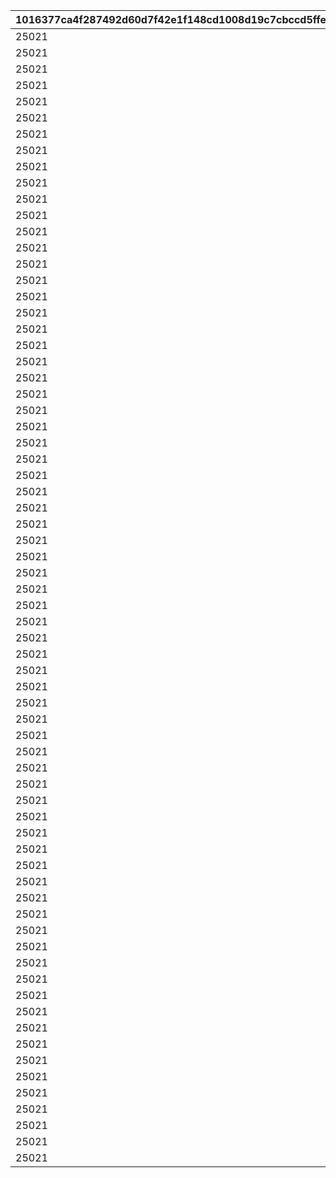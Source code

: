 |1016377ca4f287492d60d7f42e1f148cd1008d19c7cbccd5ffe056120c898328|905d35b66b3d2ae3c83d47ed18338a6e4e85a95c83add3804c3fab760a62d6a8|7b833d1bbad4e37a333861dd2d388d67d36571e4f5f13640b680389d02f3fe2a|a13aebad606f7a8f97b0408f5031457fc21643ace3ecab649bf5251dbb87c62e|da865ce4115ce7a9c6ef290494485745e2057db3abebd89682c13c25c0eb23db|ba742f418ff61dc77c5f17cfce55af2c9c47ff0adefa698c4a37625c552e69d4|c00c7aae0fdd73bc381d4b81bd7b194541314688459c14c15f9d72563cc4f51f|eee03b4e99099a69e732e3ec0d9b7878fda526712e2f42161c1da8eb6ffa9718|bca3d30355cc5a580da7b6c1580fa7e842e94b8c855c71af63e9abdfad2c12db|bd66afdefd295bf07d68d81ce6f3951ee7ebe10b2f9f60764ef550e80aca9079|ba5a9927b06e2467b8249a40b518e02930d4022f54a92bd8d0da16a87b7ebddc|
| --- | --- | --- | --- | --- | --- | --- | --- | --- | --- | --- |
|25021|8|10|2|2|1|8|283001001|25013|91002|31|
|25021|8|10|2|2|2|8|283001002|25013|91002|31|
|25021|8|10|2|2|3|8|283001003|25013|91002|32|
|25021|8|10|2|2|4|8|283001004|25013|91002|32|
|25021|8|10|2|2|5|8|283001005|25013|91002|33|
|25021|8|10|2|2|6|9|283001006|25013|91002|33|
|25021|8|10|2|2|7|9|283001007|25013|91002|34|
|25021|8|10|2|2|8|9|283001008|25013|91002|35|
|25021|8|10|2|2|9|9|283001009|25013|91002|35|
|25021|8|30|2|2|10|10|283001010|25013|91002|37|
|25021|8|10|2|2|11|10|283001011|25013|91002|41|
|25021|8|10|2|2|12|11|283001012|25013|91002|43|
|25021|8|10|2|2|13|11|283001013|25013|91002|46|
|25021|8|10|2|2|14|12|283001014|25013|91002|48|
|25021|8|10|2|2|15|12|283001015|25013|91002|50|
|25021|8|10|2|2|16|13|283001016|25013|91002|53|
|25021|8|10|2|2|17|14|283001017|25013|91002|55|
|25021|8|10|2|2|18|14|283001018|25013|91002|58|
|25021|8|10|2|2|19|15|283001019|25013|91002|60|
|25021|8|30|2|2|20|15|283001020|25013|91002|62|
|25021|8|10|2|2|21|16|283001021|25013|91002|68|
|25021|8|10|2|2|22|16|283001022|25013|91002|70|
|25021|8|10|2|2|23|16|283001023|25013|91002|72|
|25021|8|10|2|2|24|17|283001024|25013|91002|75|
|25021|8|10|2|2|25|18|283001025|25013|91002|77|
|25021|8|10|2|2|26|18|283001026|25013|91002|79|
|25021|8|10|2|2|27|19|283001027|25013|91002|82|
|25021|8|10|2|2|28|19|283001028|25013|91002|84|
|25021|8|10|2|2|29|19|283001029|25013|91002|86|
|25021|8|30|2|2|30|20|283001030|25013|91002|89|
|25021|8|10|2|2|31|20|283001031|25013|91002|94|
|25021|8|10|2|2|32|21|283001032|25013|91002|96|
|25021|8|10|2|2|33|21|283001033|25013|91002|99|
|25021|8|10|2|2|34|22|283001034|25013|91002|101|
|25021|8|10|2|2|35|22|283001035|25013|91002|103|
|25021|8|10|2|2|36|23|283001036|25013|91002|106|
|25021|8|10|2|2|37|23|283001037|25013|91002|108|
|25021|8|10|2|2|38|24|283001038|25013|91002|111|
|25021|8|10|2|2|39|25|283001039|25013|91002|113|
|25021|8|30|2|2|40|25|283001040|25013|91002|115|
|25021|8|10|2|2|41|26|283001041|25013|91002|121|
|25021|8|10|2|2|42|27|283001042|25013|91002|123|
|25021|8|10|2|2|43|28|283001043|25013|91002|125|
|25021|8|10|2|2|44|28|283001044|25013|91002|128|
|25021|8|10|2|2|45|29|283001045|25013|91002|130|
|25021|8|10|2|2|46|30|283001046|25013|91002|132|
|25021|8|10|2|2|47|30|283001047|25013|91002|135|
|25021|8|10|2|2|48|31|283001048|25013|91002|137|
|25021|8|10|2|2|49|31|283001049|25013|91002|139|
|25021|8|30|2|2|50|31|283001050|25013|91002|142|
|25021|8|10|2|2|51|32|283001051|25013|91002|144|
|25021|8|10|2|2|52|32|283001052|25013|91002|146|
|25021|8|10|2|2|53|32|283001053|25013|91002|149|
|25021|8|10|2|2|54|33|283001054|25013|91002|152|
|25021|8|10|2|2|55|33|283001055|25013|91002|155|
|25021|8|10|2|2|56|33|283001056|25013|91002|157|
|25021|8|10|2|2|57|34|283001057|25013|91002|160|
|25021|8|10|2|2|58|34|283001058|25013|91002|163|
|25021|8|10|2|2|59|34|283001059|25013|91002|166|
|25021|8|30|2|2|60|35|283001060|25013|91002|169|
|25021|8|10|2|2|61|35|283001061|25013|91002|171|
|25021|8|10|2|2|62|35|283001062|25013|91002|174|
|25021|8|10|2|2|63|36|283001063|25013|91002|177|
|25021|8|10|2|2|64|36|283001064|25013|91002|180|
|25021|8|10|2|2|65|36|283001065|25013|91002|182|
|25021|8|10|2|2|66|37|283001066|25013|91002|185|
|25021|8|10|2|2|67|37|283001067|25013|91002|187|
|25021|8|10|2|2|68|37|283001068|25013|91002|190|
|25021|8|10|2|2|69|38|283001069|25013|91002|193|
|25021|8|30|2|2|70|38|283001070|25013|91002|196|